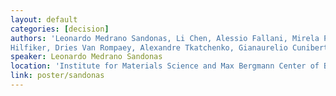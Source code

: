 ```yaml
---
layout: default
categories: [decision]
authors: 'Leonardo Medrano Sandonas, Li Chen, Alessio Fallani, Mirela Puleva, Mathias
Hilfiker, Dries Van Rompaey, Alexandre Tkatchenko, Gianaurelio Cuniberti'
speaker: Leonardo Medrano Sandonas 
location: 'Institute for Materials Science and Max Bergmann Center of Biomaterials'
link: poster/sandonas
---
```

